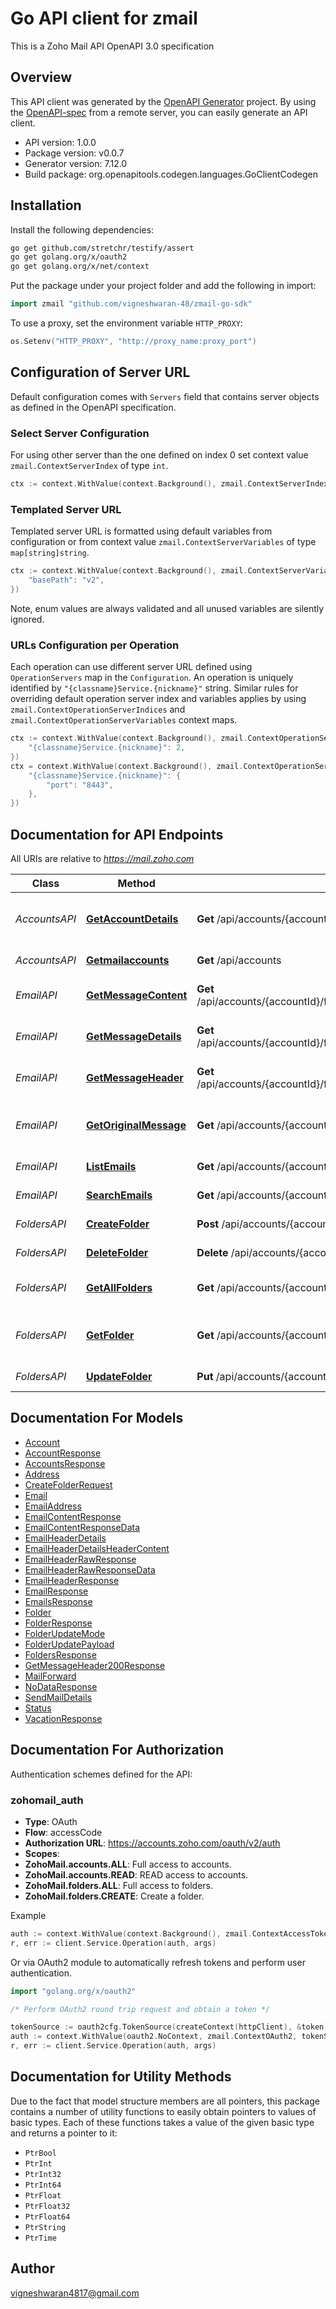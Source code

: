 # Go API client for zmail

This is a Zoho Mail API OpenAPI 3.0 specification

## Overview
This API client was generated by the [OpenAPI Generator](https://openapi-generator.tech) project.  By using the [OpenAPI-spec](https://www.openapis.org/) from a remote server, you can easily generate an API client.

- API version: 1.0.0
- Package version: v0.0.7
- Generator version: 7.12.0
- Build package: org.openapitools.codegen.languages.GoClientCodegen

## Installation

Install the following dependencies:

```sh
go get github.com/stretchr/testify/assert
go get golang.org/x/oauth2
go get golang.org/x/net/context
```

Put the package under your project folder and add the following in import:

```go
import zmail "github.com/vigneshwaran-48/zmail-go-sdk"
```

To use a proxy, set the environment variable `HTTP_PROXY`:

```go
os.Setenv("HTTP_PROXY", "http://proxy_name:proxy_port")
```

## Configuration of Server URL

Default configuration comes with `Servers` field that contains server objects as defined in the OpenAPI specification.

### Select Server Configuration

For using other server than the one defined on index 0 set context value `zmail.ContextServerIndex` of type `int`.

```go
ctx := context.WithValue(context.Background(), zmail.ContextServerIndex, 1)
```

### Templated Server URL

Templated server URL is formatted using default variables from configuration or from context value `zmail.ContextServerVariables` of type `map[string]string`.

```go
ctx := context.WithValue(context.Background(), zmail.ContextServerVariables, map[string]string{
	"basePath": "v2",
})
```

Note, enum values are always validated and all unused variables are silently ignored.

### URLs Configuration per Operation

Each operation can use different server URL defined using `OperationServers` map in the `Configuration`.
An operation is uniquely identified by `"{classname}Service.{nickname}"` string.
Similar rules for overriding default operation server index and variables applies by using `zmail.ContextOperationServerIndices` and `zmail.ContextOperationServerVariables` context maps.

```go
ctx := context.WithValue(context.Background(), zmail.ContextOperationServerIndices, map[string]int{
	"{classname}Service.{nickname}": 2,
})
ctx = context.WithValue(context.Background(), zmail.ContextOperationServerVariables, map[string]map[string]string{
	"{classname}Service.{nickname}": {
		"port": "8443",
	},
})
```

## Documentation for API Endpoints

All URIs are relative to *https://mail.zoho.com*

Class | Method | HTTP request | Description
------------ | ------------- | ------------- | -------------
*AccountsAPI* | [**GetAccountDetails**](docs/AccountsAPI.md#getaccountdetails) | **Get** /api/accounts/{accountId} | Get Specific Account Details
*AccountsAPI* | [**Getmailaccounts**](docs/AccountsAPI.md#getmailaccounts) | **Get** /api/accounts | Get all accounts
*EmailAPI* | [**GetMessageContent**](docs/EmailAPI.md#getmessagecontent) | **Get** /api/accounts/{accountId}/folders/{folderId}/messages/{messageId}/content | Retrives the content of email
*EmailAPI* | [**GetMessageDetails**](docs/EmailAPI.md#getmessagedetails) | **Get** /api/accounts/{accountId}/folders/{folderId}/messages/{messageId}/details | Retrives the message details
*EmailAPI* | [**GetMessageHeader**](docs/EmailAPI.md#getmessageheader) | **Get** /api/accounts/{accountId}/folders/{folderId}/messages/{messageId}/header | Retrives message headers
*EmailAPI* | [**GetOriginalMessage**](docs/EmailAPI.md#getoriginalmessage) | **Get** /api/accounts/{accountId}/messages/{messageId}/originalmessage | Retrives the original content of email
*EmailAPI* | [**ListEmails**](docs/EmailAPI.md#listemails) | **Get** /api/accounts/{accountId}/messages/view | Retrieves emails
*EmailAPI* | [**SearchEmails**](docs/EmailAPI.md#searchemails) | **Get** /api/accounts/{accountId}/messages/search | Searches emails
*FoldersAPI* | [**CreateFolder**](docs/FoldersAPI.md#createfolder) | **Post** /api/accounts/{accountId}/folders | Create a New Folder
*FoldersAPI* | [**DeleteFolder**](docs/FoldersAPI.md#deletefolder) | **Delete** /api/accounts/{accountId}/folders/{folderId} | Delete a folder
*FoldersAPI* | [**GetAllFolders**](docs/FoldersAPI.md#getallfolders) | **Get** /api/accounts/{accountId}/folders | Get all folders of the account
*FoldersAPI* | [**GetFolder**](docs/FoldersAPI.md#getfolder) | **Get** /api/accounts/{accountId}/folders/{folderId} | Get a specific folder of the account
*FoldersAPI* | [**UpdateFolder**](docs/FoldersAPI.md#updatefolder) | **Put** /api/accounts/{accountId}/folders/{folderId} | Update a folder


## Documentation For Models

 - [Account](docs/Account.md)
 - [AccountResponse](docs/AccountResponse.md)
 - [AccountsResponse](docs/AccountsResponse.md)
 - [Address](docs/Address.md)
 - [CreateFolderRequest](docs/CreateFolderRequest.md)
 - [Email](docs/Email.md)
 - [EmailAddress](docs/EmailAddress.md)
 - [EmailContentResponse](docs/EmailContentResponse.md)
 - [EmailContentResponseData](docs/EmailContentResponseData.md)
 - [EmailHeaderDetails](docs/EmailHeaderDetails.md)
 - [EmailHeaderDetailsHeaderContent](docs/EmailHeaderDetailsHeaderContent.md)
 - [EmailHeaderRawResponse](docs/EmailHeaderRawResponse.md)
 - [EmailHeaderRawResponseData](docs/EmailHeaderRawResponseData.md)
 - [EmailHeaderResponse](docs/EmailHeaderResponse.md)
 - [EmailResponse](docs/EmailResponse.md)
 - [EmailsResponse](docs/EmailsResponse.md)
 - [Folder](docs/Folder.md)
 - [FolderResponse](docs/FolderResponse.md)
 - [FolderUpdateMode](docs/FolderUpdateMode.md)
 - [FolderUpdatePayload](docs/FolderUpdatePayload.md)
 - [FoldersResponse](docs/FoldersResponse.md)
 - [GetMessageHeader200Response](docs/GetMessageHeader200Response.md)
 - [MailForward](docs/MailForward.md)
 - [NoDataResponse](docs/NoDataResponse.md)
 - [SendMailDetails](docs/SendMailDetails.md)
 - [Status](docs/Status.md)
 - [VacationResponse](docs/VacationResponse.md)


## Documentation For Authorization


Authentication schemes defined for the API:
### zohomail_auth


- **Type**: OAuth
- **Flow**: accessCode
- **Authorization URL**: https://accounts.zoho.com/oauth/v2/auth
- **Scopes**: 
 - **ZohoMail.accounts.ALL**: Full access to accounts.
 - **ZohoMail.accounts.READ**: READ access to accounts.
 - **ZohoMail.folders.ALL**: Full access to folders.
 - **ZohoMail.folders.CREATE**: Create a folder.

Example

```go
auth := context.WithValue(context.Background(), zmail.ContextAccessToken, "ACCESSTOKENSTRING")
r, err := client.Service.Operation(auth, args)
```

Or via OAuth2 module to automatically refresh tokens and perform user authentication.

```go
import "golang.org/x/oauth2"

/* Perform OAuth2 round trip request and obtain a token */

tokenSource := oauth2cfg.TokenSource(createContext(httpClient), &token)
auth := context.WithValue(oauth2.NoContext, zmail.ContextOAuth2, tokenSource)
r, err := client.Service.Operation(auth, args)
```


## Documentation for Utility Methods

Due to the fact that model structure members are all pointers, this package contains
a number of utility functions to easily obtain pointers to values of basic types.
Each of these functions takes a value of the given basic type and returns a pointer to it:

* `PtrBool`
* `PtrInt`
* `PtrInt32`
* `PtrInt64`
* `PtrFloat`
* `PtrFloat32`
* `PtrFloat64`
* `PtrString`
* `PtrTime`

## Author

vigneshwaran4817@gmail.com


